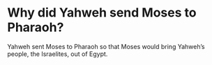 # Why did Yahweh send Moses to Pharaoh?

Yahweh sent Moses to Pharaoh so that Moses would bring Yahweh’s people, the Israelites, out of Egypt.
